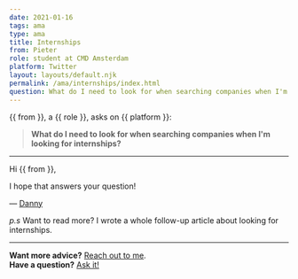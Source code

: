 ```yaml
---
date: 2021-01-16
tags: ama
type: ama
title: Internships
from: Pieter
role: student at CMD Amsterdam
platform: Twitter
layout: layouts/default.njk
permalink: /ama/internships/index.html
question: What do I need to look for when searching companies when I'm looking for internships?
---
```


{{ from }}, a {{ role }}, asks on {{ platform }}:

> **What do I need to look for when searching companies when I'm looking for internships?**

---

Hi {{ from }},


I hope that answers your question!

— [Danny](/about)

_p.s_ Want to read more? I wrote a whole follow-up article about looking for internships.

---

**Want more advice?** [Reach out to me](/contact).  
**Have a question?** [Ask it!](/ama)

